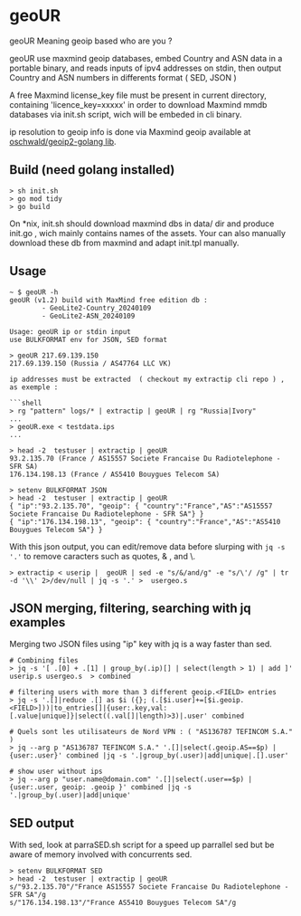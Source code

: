 # geoUR

geoUR Meaning geoip based who are you ?

geoUR use maxmind geoip databases, embed Country and ASN data in a portable binary, and reads inputs of ipv4 addresses on stdin, then output Country and ASN numbers in differents format ( SED, JSON )

A free Maxmind license_key file must be present in current directory, containing 'licence_key=xxxxx' in order to download Maxmind mmdb databases via init.sh script, wich will be embeded in cli binary.

ip resolution to geoip info is done via Maxmind geoip available at [oschwald/geoip2-golang lib]("https://github.com/oschwald/geoip2-golang").

## Build (need golang installed)

```shell
> sh init.sh
> go mod tidy
> go build
```

On \*nix, init.sh should download maxmind dbs in data/ dir and produce init.go , wich mainly contains names of the assets.
Your can also manually download these db from maxmind and adapt init.tpl manually.

## Usage

```shell
~ $ geoUR -h
geoUR (v1.2) build with MaxMind free edition db :
        - GeoLite2-Country_20240109
        - GeoLite2-ASN_20240109

Usage: geoUR ip or stdin input
use BULKFORMAT env for JSON, SED format      

> geoUR 217.69.139.150
217.69.139.150 (Russia / AS47764 LLC VK)

ip addresses must be extracted  ( checkout my extractip cli repo ) , as exemple :

```shell
> rg "pattern" logs/* | extractip | geoUR | rg "Russia|Ivory"
...
> geoUR.exe < testdata.ips
...

> head -2  testuser | extractip | geoUR
93.2.135.70 (France / AS15557 Societe Francaise Du Radiotelephone - SFR SA)
176.134.198.13 (France / AS5410 Bouygues Telecom SA)

> setenv BULKFORMAT JSON
> head -2  testuser | extractip | geoUR
{ "ip":"93.2.135.70", "geoip": { "country":"France","AS":"AS15557 Societe Francaise Du Radiotelephone - SFR SA"} }
{ "ip":"176.134.198.13", "geoip": { "country":"France","AS":"AS5410 Bouygues Telecom SA"} }
```

With this json output, you can edit/remove data before slurping with `jq -s '.'` to remove caracters such as quotes, \& , and \\.

```shell
> extractip < userip |  geoUR | sed -e "s/&/and/g" -e "s/\'/ /g" | tr -d '\\' 2>/dev/null | jq -s '.' >  usergeo.s
```

## JSON merging, filtering, searching  with jq examples

Merging two JSON files using "ip" key with jq is a way faster than sed.

```shell
# Combining files
> jq -s '[ .[0] + .[1] | group_by(.ip)[] | select(length > 1) | add ]' userip.s usergeo.s  > combined

# filtering users with more than 3 different geoip.<FIELD> entries
> jq -s '.[]|reduce .[] as $i ({}; (.[$i.user]+=[$i.geoip.<FIELD>]))|to_entries[]|{user:.key,val:[.value|unique]}|select((.val[]|length)>3)|.user' combined

# Quels sont les utilisateurs de Nord VPN : ( "AS136787 TEFINCOM S.A." )
> jq --arg p "AS136787 TEFINCOM S.A." '.[]|select(.geoip.AS==$p) |{user:.user}' combined |jq -s '.|group_by(.user)|add|unique|.[].user'

# show user without ips
> jq --arg p "user.name@domain.com" '.[]|select(.user==$p) |{user:.user, geoip: .geoip }' combined |jq -s '.|group_by(.user)|add|unique'

```

## SED output

With sed, look at parraSED.sh script for a speed up parrallel sed
but be aware of memory involved with concurrents sed.

```shell
> setenv BULKFORMAT SED
> head -2  testuser | extractip | geoUR
s/"93.2.135.70"/"France AS15557 Societe Francaise Du Radiotelephone - SFR SA"/g
s/"176.134.198.13"/"France AS5410 Bouygues Telecom SA"/g

```

